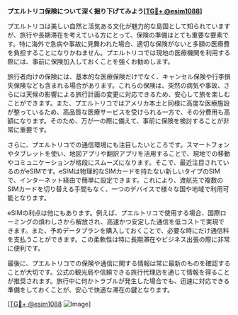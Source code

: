**プエルトリコ保険について深く掘り下げてみよう[[TG💪+ @esim1088](https://t.me/s/esim1088)]**

プエルトリコは美しい自然と活気ある文化が魅力的な島国として知られていますが、旅行や長期滞在を考えている方にとって、保険の準備はとても重要な要素です。特に海外で急病や事故に見舞われた場合、適切な保険がないと多額の医療費を負担することになりかねません。プエルトリコでは現地の医療機関を利用する際には、事前に保険加入しておくことを強くお勧めします。

旅行者向けの保険には、基本的な医療保険だけでなく、キャンセル保険や行李損失保険なども含まれる場合があります。これらの保険は、突然の病気や事故、さらには天候の影響による旅行計画の変更に対応できるため、安心して旅を楽しむことができます。また、プエルトリコではアメリカ本土と同様に高度な医療施設が整っているため、高品質な医療サービスを受けられる一方で、その分費用も高額になります。そのため、万が一の際に備えて、事前に保険を検討することが非常に重要です。

さらに、プエルトリコでの通信環境にも注目したいところです。スマートフォンやタブレットを使い、地図アプリや翻訳アプリを活用することで、現地での移動やコミュニケーションが格段にスムーズになります。そこで、最近注目されているのがeSIMです。eSIMは物理的なSIMカードを持たない新しいタイプのSIMで、インターネット経由で簡単に設定できます。これにより、渡航先で複数のSIMカードを切り替える手間もなく、一つのデバイスで様々な国や地域で利用可能となります。

eSIMの利点は他にもあります。例えば、プエルトリコで使用する場合、国際ローミングの煩わしさから解放され、高速かつ安定した通信を低コストで実現できます。また、予めデータプランを購入しておくことで、必要な時にだけ通信料を支払うことができます。この柔軟性は特に長期滞在やビジネス出張の際に非常に便利です。

最後に、プエルトリコでの保険や通信に関する情報は常に最新のものを確認することが大切です。公式の観光局や信頼できる旅行代理店を通じて情報を得ることが推奨されます。旅行中に何かトラブルが発生した場合でも、迅速に対応できる準備をしておくことが、安心で快適な滞在の鍵となります。

[[TG💪+ @esim1088](https://t.me/s/esim1088) ![Image](https://i.postimg.cc/Y0z9fWf4/image.png)]
